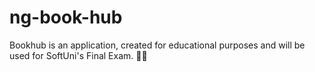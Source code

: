 # ng-book-hub
Bookhub is an application, created for educational purposes and will be used for SoftUni's Final Exam. 👨‍💻
